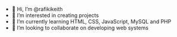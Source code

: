 - 👋 Hi, I’m @rafikikeith
- 👀 I’m interested in creating projects 
- 🌱 I’m currently learning HTML, CSS, JavaScript, MySQL and PHP
- 💞️ I’m looking to collaborate on developing web systems 

<!---
rafikikeith/rafikikeith is a ✨ special ✨ repository because its `README.md` (this file) appears on your GitHub profile.
You can click the Preview link to take a look at your changes.
--->
